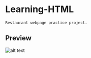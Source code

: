# Learning-HTML
	Restaurant webpage practice project.

## Preview
![alt text](https://github.com/danny-cpp/Learning-HTML/blob/master/webpage-pic.PNG?raw=true)